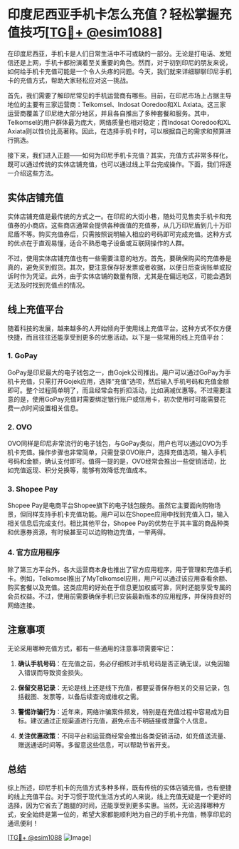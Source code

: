 # 印度尼西亚手机卡怎么充值？轻松掌握充值技巧[[TG💪+ @esim1088](https://t.me/s/esim1088)]

在印度尼西亚，手机卡是人们日常生活中不可或缺的一部分。无论是打电话、发短信还是上网，手机卡都扮演着至关重要的角色。然而，对于初到印尼的朋友来说，如何给手机卡充值可能是一个令人头疼的问题。今天，我们就来详细聊聊印尼手机卡的充值方式，帮助大家轻松应对这一挑战。

首先，我们需要了解印尼常见的手机运营商有哪些。目前，在印尼市场上占据主导地位的主要有三家运营商：Telkomsel、Indosat Ooredoo和XL Axiata。这三家运营商覆盖了印尼绝大部分地区，并且各自推出了多种套餐和服务。其中，Telkomsel的用户群体最为庞大，网络质量也相对稳定；而Indosat Ooredoo和XL Axiata则以性价比高著称。因此，在选择手机卡时，可以根据自己的需求和预算进行挑选。

接下来，我们进入正题——如何为印尼手机卡充值？其实，充值方式非常多样化，既可以通过传统的实体店铺充值，也可以通过线上平台完成操作。下面，我们将逐一介绍这些方法。

## 实体店铺充值

实体店铺充值是最传统的方式之一。在印尼的大街小巷，随处可见售卖手机卡和充值券的小商店。这些商店通常会提供各种面值的充值券，从几万印尼盾到几十万印尼盾不等。购买充值券后，只需按照说明输入相应的号码即可完成充值。这种方式的优点在于直观易懂，适合不熟悉电子设备或互联网操作的人群。

不过，使用实体店铺充值也有一些需要注意的地方。首先，要确保购买的充值券是真的，避免买到假货。其次，要注意保存好发票或者收据，以便日后查询账单或投诉时作为凭证。此外，由于实体店铺的数量有限，尤其是在偏远地区，可能会遇到无法及时找到充值点的情况。

## 线上充值平台

随着科技的发展，越来越多的人开始倾向于使用线上充值平台。这种方式不仅方便快捷，而且往往还能享受到更多的优惠活动。以下是一些常用的线上充值平台：

### 1. **GoPay**

GoPay是印尼最大的电子钱包之一，由Gojek公司推出。用户可以通过GoPay为手机卡充值，只需打开Gojek应用，选择“充值”选项，然后输入手机号码和充值金额即可。整个过程简单明了，而且经常会有折扣活动，比如满减优惠等。不过需要注意的是，使用GoPay充值时需要绑定银行账户或信用卡，初次使用时可能需要花费一点时间设置相关信息。

### 2. **OVO**

OVO同样是印尼非常流行的电子钱包，与GoPay类似，用户也可以通过OVO为手机卡充值。操作步骤也非常简单，只需登录OVO账户，选择充值选项，输入手机号码和金额，确认支付即可。值得一提的是，OVO经常会推出一些促销活动，比如充值返现、积分兑换等，能够有效降低充值成本。

### 3. **Shopee Pay**

Shopee Pay是电商平台Shopee旗下的电子钱包服务。虽然它主要面向购物场景，但同样支持手机卡充值功能。用户可以在Shopee应用中找到充值入口，输入相关信息后完成支付。相比其他平台，Shopee Pay的优势在于其丰富的商品种类和优惠券资源，有时候甚至可以边购物边充值，一举两得。

### 4. **官方应用程序**

除了第三方平台外，各大运营商本身也推出了官方应用程序，用于管理和充值手机卡。例如，Telkomsel推出了MyTelkomsel应用，用户可以通过该应用查看余额、购买套餐以及充值。这类应用的好处在于信息更加权威可靠，同时还能享受专属的会员权益。不过，使用前需要确保手机已安装最新版本的应用程序，并保持良好的网络连接。

## 注意事项

无论采用哪种充值方式，都有一些通用的注意事项需要牢记：

1. **确认手机号码**：在充值之前，务必仔细核对手机号码是否正确无误，以免因输入错误而导致资金损失。
   
2. **保留交易记录**：无论是线上还是线下充值，都要妥善保存相关的交易记录，包括截图、发票等，以备后续查询或维权之需。

3. **警惕诈骗行为**：近年来，网络诈骗案件频发，特别是在充值过程中容易成为目标。建议通过正规渠道进行充值，避免点击不明链接或泄露个人信息。

4. **关注优惠政策**：不同平台和运营商经常会推出各类促销活动，如充值送流量、赠送通话时间等。多留意这些信息，可以帮助节省开支。

## 总结

综上所述，印尼手机卡的充值方式多种多样，既有传统的实体店铺充值，也有便捷的线上充值平台。对于习惯于现代生活方式的人来说，线上充值无疑是一个更好的选择，因为它省去了跑腿的时间，还能享受到更多实惠。当然，无论选择哪种方式，安全始终是第一位的，希望大家都能顺利地为自己的手机卡充值，畅享印尼的通讯便利！

[[TG💪+ @esim1088](https://t.me/s/esim1088) ![Image](https://i.postimg.cc/4NQfJmqS/Snipaste-2025-05-13-00-14-12.png)]